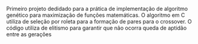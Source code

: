 Primeiro projeto dedidado para a prática de implementação de algoritmo genético para maximização de funções matemáticas. O algoritmo em C utiliza de seleção por roleta para a formação de pares para o crossover. O código utiliza de elitismo para garantir que não ocorra queda de aptidão entre as gerações 



